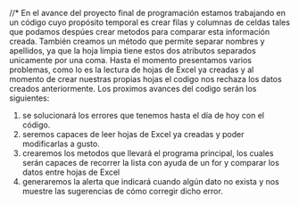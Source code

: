 //* En el avance del proyecto final de programación estamos trabajando en un código cuyo propósito temporal es crear filas y columnas de 
celdas tales que podamos despúes crear metodos para comparar esta información creada. También creamos un método que permite separar nombres 
y apellidos, ya que la hoja limpia tiene estos dos atributos separados unicamente por una coma. Hasta el momento presentamos varios problemas,
como lo es la lectura de hojas de Excel ya creadas y al momento de crear nuestras propias hojas el codigo nos rechaza los datos creados 
anteriormente.
Los proximos avances del codigo serán los siguientes:
  1. se solucionará los errores que tenemos hasta el día de hoy con el código.
  2. seremos capaces de leer hojas de Excel ya creadas y poder modificarlas a gusto.
  3. crearemos los metodos que llevará el programa principal, los cuales serán capaces de recorrer la lista con ayuda de un for y
  comparar los datos entre hojas de Excel 
  4. generaremos la alerta que indicará cuando algún dato no exista y nos muestre las sugerencias de cómo corregir dicho error.
